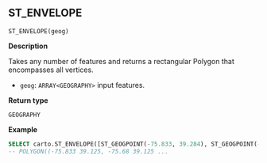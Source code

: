 ## ST_ENVELOPE

```sql:signature
ST_ENVELOPE(geog)
```

**Description**

Takes any number of features and returns a rectangular Polygon that encompasses all vertices.

* `geog`: `ARRAY<GEOGRAPHY>` input features.

**Return type**

`GEOGRAPHY`

**Example**

```sql
SELECT carto.ST_ENVELOPE([ST_GEOGPOINT(-75.833, 39.284), ST_GEOGPOINT(-75.6, 39.984), ST_GEOGPOINT(-75.221, 39.125)]);
-- POLYGON((-75.833 39.125, -75.68 39.125 ...
```
